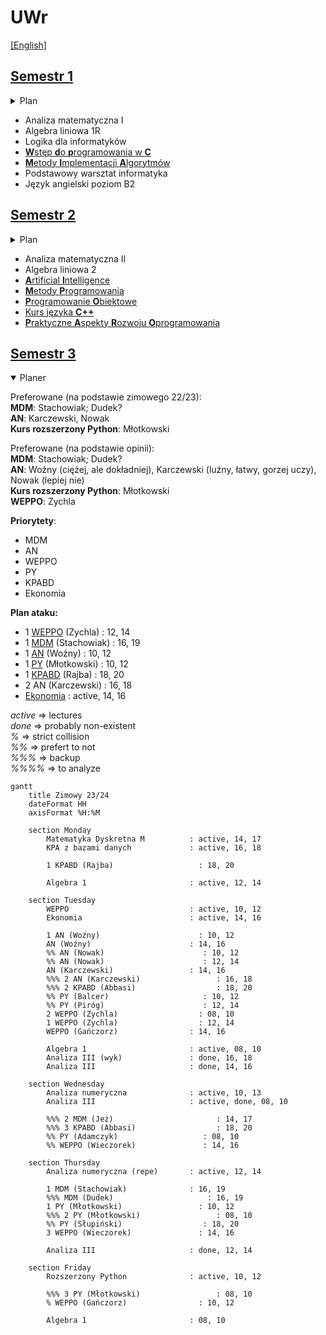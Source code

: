 # UWr

[\[English\]](README.en.md)

## [Semestr 1](Sem1/)

<details>
    <summary> Plan </summary>
    
```mermaid
gantt
    title Zimowy 22/23
    dateFormat HH
    axisFormat %H:%M

    section Monday
        LDI : 10, 12
        Logika dla informatyków : active, 12, 14

    section Tuesday
        Analiza I : active, 08, 10
        Podstawowy warsztat informatyka: active, 11, 12

    section Wednesday
        Algebra liniowa 1R : active, 09, 11
        Algebra liniowa 1R : 11, 13
        WdpC : 14, 16
        PWI : 16, 17

    section Thursday
        Analiza I : 08, 10
        Wstęp do programowania w C : active, 10, 12
        Algebra liniowa 1R : active, 12, 14

    section Friday
        Analiza I : 08, 10
        Analiza I : active, 10, 12
        MIA : 14, 16
        Metody implementacji algorytmów : active, 16, 17

```
</details>

* Analiza matematyczna I
* Algebra liniowa 1R
* Logika dla informatyków
* [**W**stęp **d**o **p**rogramowania w **C**](Sem1/WdpC/)
* [**M**etody **I**mplementacji **A**lgorytmów](Sem1/MIA/)
* Podstawowy warsztat informatyka
* Język angielski poziom B2

## [Semestr 2](Sem2/)

<details>
    <summary> Plan </summary>

```mermaid
gantt
    title Letni 22/23
    dateFormat HH
    axisFormat %H:%M

    section Monday
        Algebra liniowa 2   : 12, 14 

    section Tuesday
        Algebra liniowa 2   : active, 09, 12
        MP                  : 12, 15
        PARO                : 16, 19

    section Wednesday
        Analiza II          : active, 08, 10
        Sztuczna inteligencja : active, 08, 10
        Metody programowania : active, 10, 13

    section Thursday
        Seminarium Młody Badacz : 08, 10
        Programowanie obiektowe : active, 10, 12
        AI                      : 10, 12
        Analiza II              : active, 12, 14
        PO                      : 12, 14
        Kurs C++                : 14, 16
        Analiza II              : 16, 18
        Kurs C++                : active, 16, 18

    section Friday
        Analiza II              : 08, 10
```
</details>

* Analiza matematyczna II
* Algebra liniowa 2
* [**A**rtificial **I**ntelligence](Sem2/AI)
* [**M**etody **P**rogramowania](Sem2/MP/)
* [**P**rogramowanie **O**biektowe](Sem2/PO/)
* [Kurs języka **C++**](Sem2/CPP/)
* [**P**raktyczne **A**spekty **R**ozwoju **O**programowania](Sem2/PARO/)

## [Semestr 3](Sem3/)

<details open>
    <summary> Planer </summary>

Preferowane (na podstawie zimowego 22/23):  
**MDM**: Stachowiak; Dudek?  
**AN**: Karczewski, Nowak  
**Kurs rozszerzony Python**: Młotkowski  

Preferowane (na podstawie opinii):  
**MDM**: Stachowiak; Dudek?  
**AN**: Woźny (ciężej, ale dokładniej), Karczewski (luźny, łatwy, gorzej uczy), Nowak (lepiej nie)  
**Kurs rozszerzony Python**: Młotkowski  
**WEPPO**: Zychla

**Priorytety**:
* MDM
* AN
* WEPPO
* PY
* KPABD
* Ekonomia

**Plan ataku:**  
* 1 [WEPPO](https://zapisy.ii.uni.wroc.pl/courses/wybrane-elementy-praktyki-projektowania-oprogramowania-202324-zimowy) (Zychla)                  : 12, 14
* 1 [MDM](https://zapisy.ii.uni.wroc.pl/courses/matematyka-dyskretna-m-202324-zimowy) (Stachowiak)                : 16, 19
* 1 [AN](https://zapisy.ii.uni.wroc.pl/courses/analiza-numeryczna-202324-zimowy) (Woźny)                      : 10, 12
* 1 [PY](https://zapisy.ii.uni.wroc.pl/courses/kurs-rozszerzony-jezyka-python-202324-zimowy) (Młotkowski)                 : 10, 12
* 1 [KPABD](https://zapisy.ii.uni.wroc.pl/courses/kurs-projektowania-aplikacji-z-bazami-danych-202324-zimowy) (Rajba)                   : 18, 20
* 2 AN (Karczewski)                 : 16, 18
* [Ekonomia](https://zapisy.ii.uni.wroc.pl/courses/o-ekonomii-i-gospodarce-inaczej-w-202324-zimowy)                        : active, 14, 16

_active_ => lectures  
_done_ => probably non-existent  
_%_ => strict collision  
_%%_ => prefert to not  
_%%%_ => backup  
_%%%%_ => to analyze  

```mermaid
gantt
    title Zimowy 23/24
    dateFormat HH
    axisFormat %H:%M

    section Monday
        Matematyka Dyskretna M          : active, 14, 17
        KPA z bazami danych             : active, 16, 18

        1 KPABD (Rajba)                   : 18, 20

        Algebra 1                       : active, 12, 14

    section Tuesday
        WEPPO                           : active, 10, 12
        Ekonomia                        : active, 14, 16

        1 AN (Woźny)                      : 10, 12
        AN (Woźny)                      : 14, 16
        %% AN (Nowak)                      : 10, 12
        %% AN (Nowak)                      : 12, 14
        AN (Karczewski)                 : 14, 16
        %%% 2 AN (Karczewski)                 : 16, 18
        %%% 2 KPABD (Abbasi)                  : 18, 20
        %% PY (Balcer)                     : 10, 12
        %% PY (Piróg)                      : 12, 14
        2 WEPPO (Zychla)                  : 08, 10
        1 WEPPO (Zychla)                  : 12, 14
        WEPPO (Gańczorz)                : 14, 16

        Algebra 1                       : active, 08, 10
        Analiza III (wyk)               : done, 16, 18
        Analiza III                     : done, 14, 16

    section Wednesday
        Analiza numeryczna              : active, 10, 13
        Analiza III                     : active, done, 08, 10

        %%% 2 MDM (Jeż)                       : 14, 17
        %%% 3 KPABD (Abbasi)                  : 18, 20
        %% PY (Adamczyk)                   : 08, 10
        %% WEPPO (Wieczorek)               : 14, 16

    section Thursday
        Analiza numeryczna (repe)       : active, 12, 14

        1 MDM (Stachowiak)              : 16, 19
        %%% MDM (Dudek)                     : 16, 19
        1 PY (Młotkowski)                 : 10, 12
        %%% 2 PY (Młotkowski)                 : 08, 10
        %% PY (Słupiński)                  : 18, 20
        3 WEPPO (Wieczorek)               : 14, 16

        Analiza III                     : done, 12, 14

    section Friday
        Rozszerzony Python              : active, 10, 12

        %%% 3 PY (Młotkowski)                 : 08, 10
        % WEPPO (Gańczorz)                : 10, 12

        Algebra 1                       : 08, 10
```

</details>




